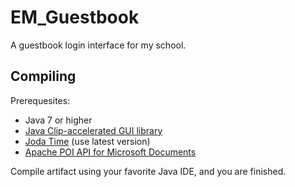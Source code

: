 # EM_Guestbook
A guestbook login interface for my school.

## Compiling

Prerequesites:

* Java 7 or higher
* [Java Clip-accelerated GUI library](https://github.com/MenteCode/JUILib)
* [Joda Time](http://www.joda.org/joda-time/) (use latest version)
* [Apache POI API for Microsoft Documents](https://poi.apache.org)

Compile artifact using your favorite Java IDE, and you are finished.
